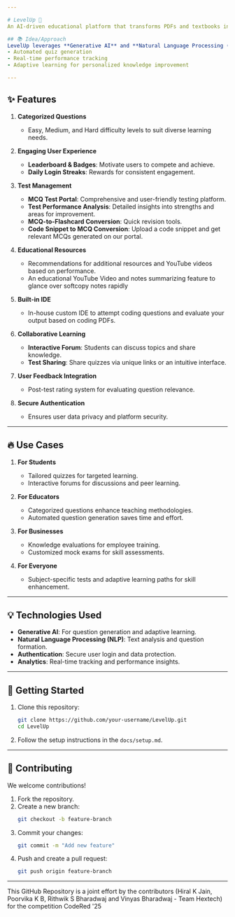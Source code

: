 ```yaml
---

# LevelUp 🚀  
An AI-driven educational platform that transforms PDFs and textbooks into interactive multiple-choice questions (MCQs).  

## 📚 Idea/Approach  
LevelUp leverages **Generative AI** and **Natural Language Processing (NLP)** to create accurate, tailored quizzes to enhance learning experiences. Designed for students, educators, and businesses, it adapts to individual needs by offering:  
- Automated quiz generation  
- Real-time performance tracking  
- Adaptive learning for personalized knowledge improvement  

---
```


## ✨ Features  
1. **Categorized Questions**  
   - Easy, Medium, and Hard difficulty levels to suit diverse learning needs.  

2. **Engaging User Experience**  
   - **Leaderboard & Badges**: Motivate users to compete and achieve.  
   - **Daily Login Streaks**: Rewards for consistent engagement.  

3. **Test Management**  
   - **MCQ Test Portal**: Comprehensive and user-friendly testing platform.  
   - **Test Performance Analysis**: Detailed insights into strengths and areas for improvement.  
   - **MCQ-to-Flashcard Conversion**: Quick revision tools.
   - **Code Snippet to MCQ Conversion**: Upload a code snippet and get relevant MCQs generated on our portal.

4. **Educational Resources**  
   - Recommendations for additional resources and YouTube videos based on performance.
   - An educational YouTube Video and notes summarizing feature to glance over softcopy notes rapidly


5. **Built-in IDE**  
   - In-house custom IDE to attempt coding questions and evaluate your output based on coding PDFs.  

6. **Collaborative Learning**  
   - **Interactive Forum**: Students can discuss topics and share knowledge.  
   - **Test Sharing**: Share quizzes via unique links or an intuitive interface.  

7. **User Feedback Integration**  
   - Post-test rating system for evaluating question relevance.  

8. **Secure Authentication**  
   - Ensures user data privacy and platform security.  

---

## 🔥 Use Cases  

1. **For Students**  
   - Tailored quizzes for targeted learning.  
   - Interactive forums for discussions and peer learning.  

2. **For Educators**  
   - Categorized questions enhance teaching methodologies.  
   - Automated question generation saves time and effort.  

3. **For Businesses**  
   - Knowledge evaluations for employee training.  
   - Customized mock exams for skill assessments.  

4. **For Everyone**  
   - Subject-specific tests and adaptive learning paths for skill enhancement.  

---

## 💡 Technologies Used  
- **Generative AI**: For question generation and adaptive learning.  
- **Natural Language Processing (NLP)**: Text analysis and question formation.  
- **Authentication**: Secure user login and data protection.  
- **Analytics**: Real-time tracking and performance insights.  

---

## 🚀 Getting Started  
1. Clone this repository:  
   ```bash
   git clone https://github.com/your-username/LevelUp.git
   cd LevelUp
   ```
2. Follow the setup instructions in the `docs/setup.md`.  

---

## 🎯 Contributing  
We welcome contributions!  
1. Fork the repository.  
2. Create a new branch:  
   ```bash
   git checkout -b feature-branch
   ```  
3. Commit your changes:  
   ```bash
   git commit -m "Add new feature"
   ```  
4. Push and create a pull request:  
   ```bash
   git push origin feature-branch
   ```  

---

This GitHub Repository is a joint effort by the contributors (Hiral K Jain, Poorvika K B, Rithwik S Bharadwaj and Vinyas Bharadwaj - Team Hextech) for the competition CodeRed '25
